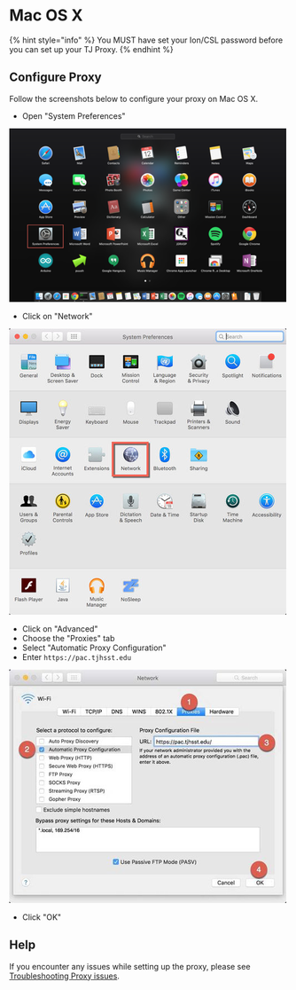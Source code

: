 # Mac OS X

{% hint style="info" %}
You MUST have set your Ion/CSL password before you can set up your TJ Proxy.
{% endhint %}

## Configure Proxy

Follow the screenshots below to configure your proxy on Mac OS X.

* Open "System Preferences"

![](../../.gitbook/assets/proxy1.PNG)

* Click on "Network"

![](../../.gitbook/assets/proxy2.jpg)

* Click on "Advanced"
* Choose the "Proxies" tab
* Select "Automatic Proxy Configuration"
* Enter `https://pac.tjhsst.edu`

![](../../.gitbook/assets/proxy3.jpg)

* Click "OK"

## Help

If you encounter any issues while setting up the proxy, please see [Troubleshooting Proxy issues](troubleshooting-proxy-issues.md).

